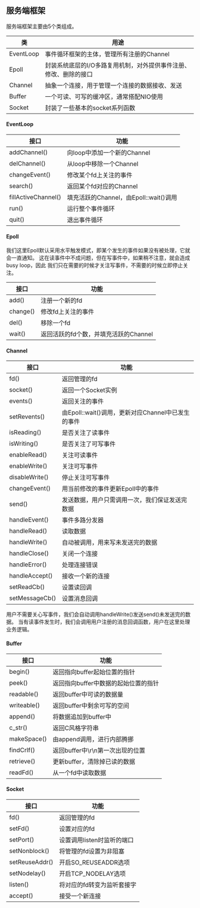 ## 服务端框架
服务端框架主要由5个类组成。

|类|用途|
|---|---|
|EventLoop|事件循环框架的主体，管理所有注册的Channel|
|Epoll|封装系统底层的I/O多路复用机制，对外提供事件注册、修改、删除的接口|
|Channel|抽象一个连接，用于管理一个连接的数据接收、发送|
|Buffer|一个可读、可写的缓冲区，通常搭配NIO使用|
|Socket|封装了一些基本的socket系列函数|

#### EventLoop
|接口|功能|
|---|---|
|addChannel()|向loop中添加一个新的Channel|
|delChannel()|从loop中移除一个Channel|
|changeEvent()|修改某个fd上关注的事件|
|search()|返回某个fd对应的Channel|
|fillActiveChannel()|填充活跃的Channel，由Epoll::wait()调用|
|run()|运行整个事件循环|
|quit()|退出事件循环|

#### Epoll

我们这里Epoll默认采用水平触发模式，即某个发生的事件如果没有被处理，它就会一直通知。
这在读事件中不成问题，但在写事件中，如果稍不注意，就会造成busy loop，因此
我们只在需要的时候才关注写事件，不需要的时候立即停止关注。

|接口|功能|
|---|---|
|add()|注册一个新的fd|
|change()|修改fd上关注的事件|
|del()|移除一个fd|
|wait()|返回活跃的fd个数，并填充活跃的Channel|

#### Channel
|接口|功能|
|---|---|
|fd()|返回管理的fd|
|socket()|返回一个Socket实例|
|events()|返回关注的事件|
|setRevents()|由Epoll::wait()调用，更新对应Channel中已发生的事件|
|isReading()|是否关注了读事件|
|isWriting()|是否关注了可写事件|
|enableRead()|关注可读事件|
|enableWrite()|关注可写事件|
|disableWrite()|停止关注可写事件|
|changeEvent()|用当前修改的事件更新Epoll中的事件|
|send()|发送数据，用户只需调用一次，我们保证发送完数据|
|handleEvent()|事件多路分发器|
|handleRead()|读取数据|
|handleWrite()|自动被调用，用来写未发送完的数据|
|handleClose()|关闭一个连接|
|handleError()|处理连接错误|
|handleAccept()|接收一个新的连接|
|setReadCb()|设置读回调|
|setMessageCb()|设置消息回调|

用户不需要关心写事件，我们会自动调用handleWrite()发送send()未发送完的数据。
当有读事件发生时，我们会调用用户注册的消息回调函数，用户在这里处理业务逻辑。

#### Buffer
|接口|功能|
|---|---|
|begin()|返回指向buffer起始位置的指针|
|peek()|返回指向buffer中数据的起始位置的指针|
|readable()|返回buffer中可读的数据量|
|writeable()|返回buffer中剩余可写的空间|
|append()|将数据追加到buffer中|
|c_str()|返回C风格字符串|
|makeSpace()|由append调用，进行内部腾挪|
|findCrlf()|返回buffer中\r\n第一次出现的位置|
|retrieve()|更新buffer，清除掉已读的数据|
|readFd()|从一个fd中读取数据|

#### Socket
|接口|功能|
|---|---|
|fd()|返回管理的fd|
|setFd()|设置对应的fd|
|setPort()|设置调用listen时监听的端口|
|setNonblock()|将管理的fd设置为非阻塞|
|setReuseAddr()|开启SO_REUSEADDR选项|
|setNodelay()|开启TCP_NODELAY选项|
|listen()|将对应的fd转变为监听套接字|
|accept()|接受一个新连接|
